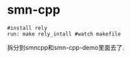 # smn-cpp

```
#install rely
run: make rely_intall #watch makefile
````

拆分到smncpp和smn-cpp-demo里面去了.
